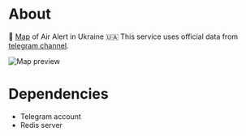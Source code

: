 # About
 🚨 [Map](https://air-alert.pp.ua/) of Air Alert in Ukraine 🇺🇦
 This service uses official data from [telegram channel](https://t.me/air_alert_ua).
 
 ![Map preview](https://i.imgur.com/1NhH4LP.png)

# Dependencies
  * Telegram account
  * Redis server
